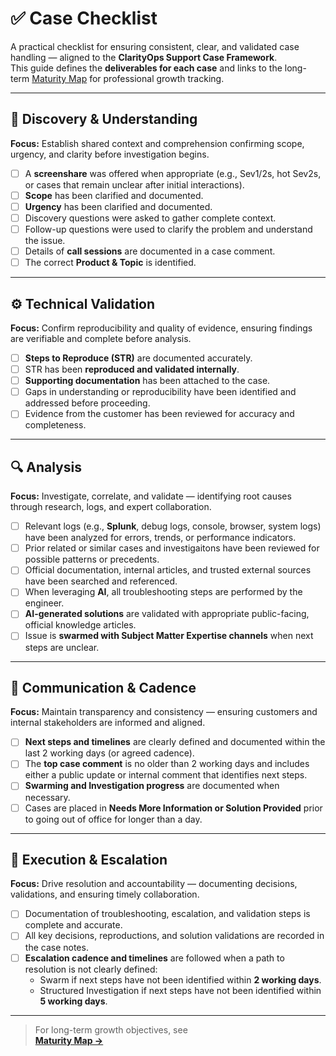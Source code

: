 # ✅ Case Checklist

A practical checklist for ensuring consistent, clear, and validated case handling — aligned to the **ClarityOps Support Case Framework**.  
This guide defines the **deliverables for each case** and links to the long-term [Maturity Map](./maturity_map.md) for professional growth tracking.

---

## 🧭 Discovery & Understanding  
**Focus:** Establish shared context and comprehension confirming scope, urgency, and clarity before investigation begins.  

- [ ] A **screenshare** was offered when appropriate (e.g., Sev1/2s, hot Sev2s, or cases that remain unclear after initial interactions).  
- [ ] **Scope** has been clarified and documented.  
- [ ] **Urgency** has been clarified and documented.  
- [ ] Discovery questions were asked to gather complete context.  
- [ ] Follow-up questions were used to clarify the problem and understand the issue.  
- [ ] Details of **call sessions** are documented in a case comment.  
- [ ] The correct **Product & Topic** is identified.  

---

## ⚙️ Technical Validation  
**Focus:** Confirm reproducibility and quality of evidence, ensuring findings are verifiable and complete before analysis.  

- [ ] **Steps to Reproduce (STR)** are documented accurately.  
- [ ] STR has been **reproduced and validated internally**.  
- [ ] **Supporting documentation** has been attached to the case.  
- [ ] Gaps in understanding or reproducibility have been identified and addressed before proceeding.  
- [ ] Evidence from the customer has been reviewed for accuracy and completeness.  

---

## 🔍 Analysis  
**Focus:** Investigate, correlate, and validate — identifying root causes through research, logs, and expert collaboration.  

- [ ] Relevant logs (e.g., **Splunk**, debug logs, console, browser, system logs) have been analyzed for errors, trends, or performance indicators.  
- [ ] Prior related or similar cases and investigaitons have been reviewed for possible patterns or precedents.  
- [ ] Official documentation, internal articles, and trusted external sources have been searched and referenced.  
- [ ] When leveraging **AI**, all troubleshooting steps are performed by the engineer.  
- [ ] **AI-generated solutions** are validated with appropriate public-facing, official knowledge articles.  
- [ ] Issue is **swarmed with Subject Matter Expertise channels** when next steps are unclear.  

---

## 💬 Communication & Cadence  
**Focus:** Maintain transparency and consistency — ensuring customers and internal stakeholders are informed and aligned.  

- [ ] **Next steps and timelines** are clearly defined and documented within the last 2 working days (or agreed cadence).  
- [ ] The **top case comment** is no older than 2 working days and includes either a public update or internal comment that identifies next steps.  
- [ ] **Swarming and Investigation progress** are documented when necessary.  
- [ ] Cases are placed in **Needs More Information or Solution Provided** prior to going out of office for longer than a day.  

---

## 🚀 Execution & Escalation  
**Focus:** Drive resolution and accountability — documenting decisions, validations, and ensuring timely collaboration.  

- [ ] Documentation of troubleshooting, escalation, and validation steps is complete and accurate.  
- [ ] All key decisions, reproductions, and solution validations are recorded in the case notes.  
- [ ] **Escalation cadence and timelines** are followed when a path to resolution is not clearly defined:  
  - Swarm if next steps have not been identified within **2 working days**.  
  - Structured Investigation if next steps have not been identified within **5 working days**.  

---

> For long-term growth objectives, see  
> **[Maturity Map →](./maturity_map.md)**
